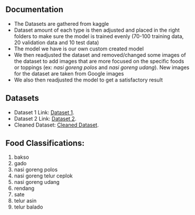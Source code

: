 ## Documentation
- The Datasets are gathered from kaggle
- Dataset amount of each type is then adjusted and placed in the right folders to make sure the model is trained evenly (70-100 training data, 20 validation data and 10 test data)
- The model we have is our own custom created model
- We then readjusted the dataset and removed/changed some images of the dataset to add images that are more focused on the specific foods or toppings (ex: *nasi goreng polos* and *nasi goreng udang*). New images for the dataset are taken from Google images 
- We also then readjusted the model to get a satisfactory result 

## Datasets
- Dataset 1 Link: [Dataset 1](https://www.kaggle.com/datasets/theresalusiana/indonesian-food/data). <br />
- Dataset 2 Link: [Dataset 2](https://www.kaggle.com/datasets/faldoae/padangfood). <br />
- Cleaned Dataset: [Cleaned Dataset](https://drive.google.com/drive/folders/13AOguZA8xAyGQVkCxg0vusX5o7yEcAVS?usp=drive_link).

## Food Classifications:
1. bakso <br />
2. gado <br />
3. nasi goreng polos <br />
4. nasi goreng telur ceplok <br />
5. nasi goreng udang <br />
6. rendang <br />
7. sate <br />
8. telur asin <br />
9. telur balado <br />
